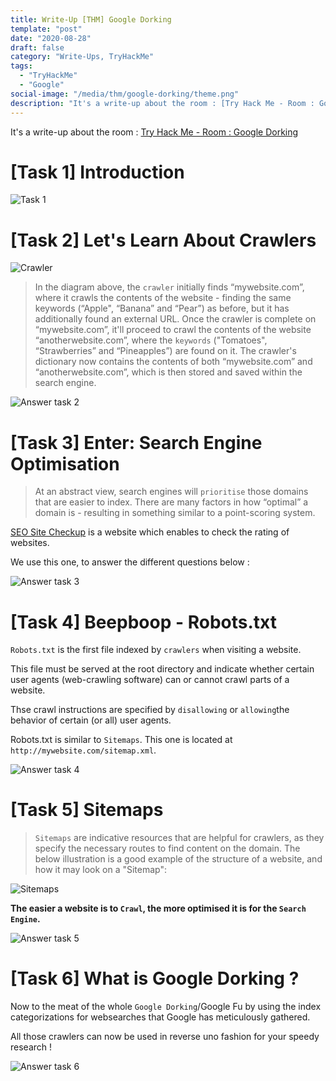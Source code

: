 ```yaml
---
title: Write-Up [THM] Google Dorking
template: "post"
date: "2020-08-28"
draft: false
category: "Write-Ups, TryHackMe"
tags:
  - "TryHackMe"
  - "Google"
social-image: "/media/thm/google-dorking/theme.png"
description: "It's a write-up about the room : [Try Hack Me - Room : Google Dorking](https://tryhackme.com/room/googledorking)"
---
```


It's a write-up about the room : [Try Hack Me - Room : Google Dorking](https://tryhackme.com/room/googledorking)

# [Task 1] Introduction

![Task 1](/media/thm/google-dorking/task-1.png)

# [Task 2] Let's Learn About Crawlers

![Crawler](/media/thm/google-dorking/crawler.png)

> In the diagram above, the `crawler` initially finds “mywebsite.com”, where it crawls the contents of the website - finding the same keywords (“Apple", “Banana” and “Pear”) as before, but it has additionally found an external URL. Once the crawler is complete on “mywebsite.com”, it'll proceed to crawl the contents of the website “anotherwebsite.com”, where the `keywords` ("Tomatoes", “Strawberries” and “Pineapples”) are found on it. The crawler's dictionary now contains the contents of both “mywebsite.com” and “anotherwebsite.com”, which is then stored and saved within the search engine.

![Answer task 2](/media/thm/google-dorking/answer-2.png)

# [Task 3] Enter: Search Engine Optimisation

> At an abstract view, search engines will `prioritise` those domains that are easier to index. There are many factors in how “optimal” a domain is - resulting in something similar to a point-scoring system.

[SEO Site Checkup](https://seositecheckup.com) is a website which enables to check the rating of websites.

We use this one, to answer the different questions below : 

![Answer task 3](/media/thm/google-dorking/answer-3.png)

# [Task 4] Beepboop - Robots.txt

`Robots.txt` is the first file indexed by `crawlers` when visiting a website.  

This file must be served at the root directory and indicate whether certain user agents (web-crawling software) can or cannot crawl parts of a website.  

Thse crawl instructions are specified by `disallowing` or `allowing`the behavior of certain (or all) user agents.

Robots.txt is similar to `Sitemaps`. This one is located at `http://mywebsite.com/sitemap.xml`. 

![Answer task 4](/media/thm/google-dorking/answer-4.png)

# [Task 5] Sitemaps

> `Sitemaps` are indicative resources that are helpful for crawlers, as they specify the necessary routes to find content on the domain. The below illustration is a good example of the structure of a website, and how it may look on a "Sitemap":

![Sitemaps](/media/thm/google-dorking/sitemaps.png)

**The easier a website is to `Crawl`, the more optimised it is for the `Search Engine`.**

![Answer task 5](/media/thm/google-dorking/answer-5.png)

# [Task 6] What is Google Dorking ?

Now to the meat of the whole `Google Dorking`/Google Fu by using the index categorizations for websearches that Google has meticulously gathered. 

All those crawlers can now be used in reverse uno fashion for your speedy research !

![Answer task 6](/media/thm/google-dorking/answer-6.png)